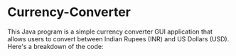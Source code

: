 # Currency-Converter
This Java program is a simple currency converter GUI application that allows users to convert between Indian Rupees (INR) and US Dollars (USD). Here's a breakdown of the code:
